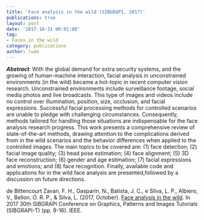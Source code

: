 ```yaml
---
title: 'Face analysis in the wild (SIBGRAPI, 2017)'
publications: true
layout: post
date: '2017-10-31 00:01:00'
tag:
- Faces in the wild
category: publications
author: luan
---
```


***Abstract**:*
With the global demand for extra security systems, and the growing of human-machine interaction, facial analysis in unconstrained environments (in the wild) became a hot-topic in recent computer vision research.
Unconstrained environments include surveillance footage, social media photos and live broadcasts.
This type of images and videos include no control over illumination, position, size, occlusion, and facial expressions.
Successful facial processing methods for controlled scenarios are unable to pledge with challenging circumstances.
Consequently, methods tailored for handling those situations are indispensable for the face analysis research progress.
This work presents a comprehensive review of state-of-the-art methods, drawing attention to the complications derived from in the wild scenarios and the behavior differences when applied to the controlled images.
The main topics to be covered are: (1) face detection; (2) facial image quality; (3) head pose estimation; (4) face alignment; (5) 3D face reconstruction; (6) gender and age estimation; (7) facial expressions and emotions; and (8) face recognition.
Finally, available code and applications for in the wild face analysis are presented,followed by a discussion on future directions.

de Bittencourt Zavan, F. H., Gasparin, N., Batista, J. C., e Silva, L. P.,
   Albiero, V., Bellon, O. R. P., & Silva, L. (2017, October). [Face analysis in
   the wild](https://ieeexplore.ieee.org/abstract/document/8250221).
In 2017 30th SIBGRAPI Conference on Graphics, Patterns and Images Tutorials (SIBGRAPI-T) (pp. 9-16). IEEE.
